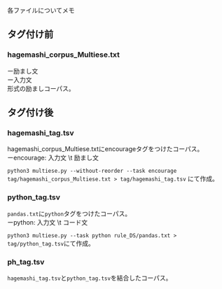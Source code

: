 各ファイルについてメモ

## タグ付け前
### hagemashi_corpus_Multiese.txt  
ー励まし文  
ー入力文  
形式の励ましコーパス。

## タグ付け後
### hagemashi_tag.tsv  
hagemashi_corpus_Multiese.txtにencourageタグをつけたコーパス。  
ーencourage: 入力文 \t 励まし文  

`python3 multiese.py --without-reorder --task encourage tag/hagemashi_corpus_Multiese.txt > tag/hagemashi_tag.tsv` にて作成。


### python_tag.tsv
`pandas.txt`に`python`タグをつけたコーパス。  
ーpython: 入力文 \t コード文  

`python3 multiese.py --task python rule_DS/pandas.txt > tag/python_tag.tsv`にて作成。

### ph_tag.tsv
`hagemashi_tag.tsv`と`python_tag.tsv`を結合したコーパス。
